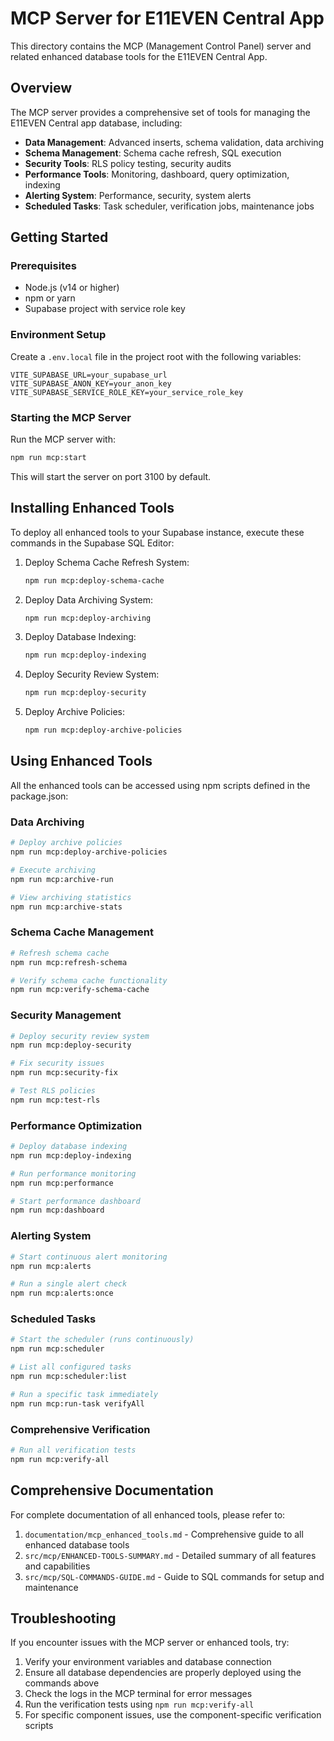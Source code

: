 # MCP Server for E11EVEN Central App

This directory contains the MCP (Management Control Panel) server and related enhanced database tools for the E11EVEN Central App.

## Overview

The MCP server provides a comprehensive set of tools for managing the E11EVEN Central app database, including:

- **Data Management**: Advanced inserts, schema validation, data archiving
- **Schema Management**: Schema cache refresh, SQL execution
- **Security Tools**: RLS policy testing, security audits
- **Performance Tools**: Monitoring, dashboard, query optimization, indexing
- **Alerting System**: Performance, security, system alerts
- **Scheduled Tasks**: Task scheduler, verification jobs, maintenance jobs

## Getting Started

### Prerequisites

- Node.js (v14 or higher)
- npm or yarn
- Supabase project with service role key

### Environment Setup

Create a `.env.local` file in the project root with the following variables:

```
VITE_SUPABASE_URL=your_supabase_url
VITE_SUPABASE_ANON_KEY=your_anon_key
VITE_SUPABASE_SERVICE_ROLE_KEY=your_service_role_key
```

### Starting the MCP Server

Run the MCP server with:

```bash
npm run mcp:start
```

This will start the server on port 3100 by default.

## Installing Enhanced Tools

To deploy all enhanced tools to your Supabase instance, execute these commands in the Supabase SQL Editor:

1. Deploy Schema Cache Refresh System:
   ```bash
   npm run mcp:deploy-schema-cache
   ```

2. Deploy Data Archiving System:
   ```bash
   npm run mcp:deploy-archiving
   ```

3. Deploy Database Indexing:
   ```bash
   npm run mcp:deploy-indexing
   ```

4. Deploy Security Review System:
   ```bash
   npm run mcp:deploy-security
   ```

5. Deploy Archive Policies:
   ```bash
   npm run mcp:deploy-archive-policies
   ```

## Using Enhanced Tools

All the enhanced tools can be accessed using npm scripts defined in the package.json:

### Data Archiving

```bash
# Deploy archive policies
npm run mcp:deploy-archive-policies

# Execute archiving
npm run mcp:archive-run

# View archiving statistics
npm run mcp:archive-stats
```

### Schema Cache Management

```bash
# Refresh schema cache
npm run mcp:refresh-schema

# Verify schema cache functionality
npm run mcp:verify-schema-cache
```

### Security Management

```bash
# Deploy security review system
npm run mcp:deploy-security

# Fix security issues
npm run mcp:security-fix

# Test RLS policies
npm run mcp:test-rls
```

### Performance Optimization

```bash
# Deploy database indexing
npm run mcp:deploy-indexing

# Run performance monitoring
npm run mcp:performance

# Start performance dashboard
npm run mcp:dashboard
```

### Alerting System

```bash
# Start continuous alert monitoring
npm run mcp:alerts

# Run a single alert check
npm run mcp:alerts:once
```

### Scheduled Tasks

```bash
# Start the scheduler (runs continuously)
npm run mcp:scheduler

# List all configured tasks
npm run mcp:scheduler:list

# Run a specific task immediately
npm run mcp:run-task verifyAll
```

### Comprehensive Verification

```bash
# Run all verification tests
npm run mcp:verify-all
```

## Comprehensive Documentation

For complete documentation of all enhanced tools, please refer to:

1. `documentation/mcp_enhanced_tools.md` - Comprehensive guide to all enhanced database tools
2. `src/mcp/ENHANCED-TOOLS-SUMMARY.md` - Detailed summary of all features and capabilities
3. `src/mcp/SQL-COMMANDS-GUIDE.md` - Guide to SQL commands for setup and maintenance

## Troubleshooting

If you encounter issues with the MCP server or enhanced tools, try:

1. Verify your environment variables and database connection
2. Ensure all database dependencies are properly deployed using the commands above
3. Check the logs in the MCP terminal for error messages
4. Run the verification tests using `npm run mcp:verify-all`
5. For specific component issues, use the component-specific verification scripts 
